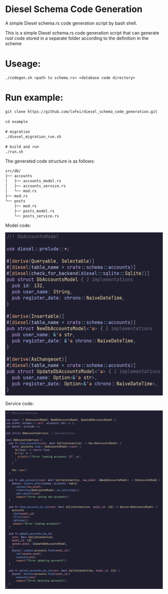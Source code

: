 # Diesel Schema Code Generation
A simple Diesel schema.rs code generation script by bash shell.

This is a simple Diesel schema.rs code generation script that can generate rust code stored in a separate folder according to the definition in the scheme

# Useage:
```
./codegen.sh <path to schema.rs> <database code directory>
```

# Run example:
```
git clone https://github.com/loFei/diesel_schema_code_generation.git

cd example

# migration
./diesel_migration_run.sh

# build and run
./run.sh
```

The generated code structure is as follows:

```
src/db/
├── accounts
│   ├── accounts_model.rs
│   ├── accounts_service.rs
│   └── mod.rs
├── mod.rs
└── posts
    ├── mod.rs
    ├── posts_model.rs
    └── posts_service.rs
```
Model code:

![Model code](./assets/code_generate_model.png)

Service code:

![Service code](./assets/code_generate_service.png)

